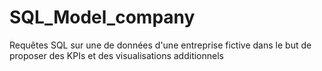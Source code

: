 # SQL_Model_company
Requêtes SQL sur une de données d'une entreprise fictive dans le but de proposer des KPIs et des visualisations additionnels
